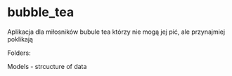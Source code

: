 # bubble_tea

Aplikacja dla miłosników bubule tea którzy nie mogą jej pić, ale przynajmiej poklikają 


Folders: 

Models - strcucture of data
##
